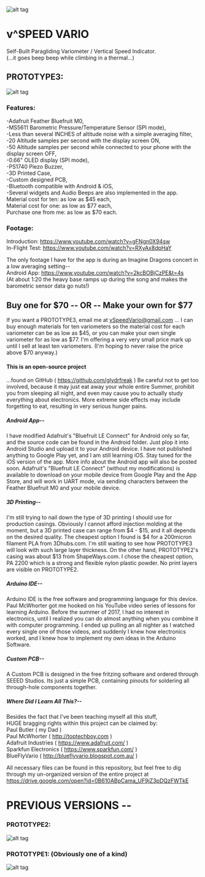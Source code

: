 ![alt tag](https://github.com/glydrfreak/vSpeedVario/blob/master/logo.jpg)

# v^SPEED VARIO
Self-Built Paragliding Variometer / Vertical Speed Indicator. <br />
(...it goes beep beep while climbing in a thermal...) <br /> 

## PROTOTYPE3: <br />
![alt tag](https://github.com/glydrfreak/vSpeedVario/blob/master/SolidWorks/P2_BLACK.JPG)

### Features: <br />
-Adafruit Feather Bluefruit M0, <br />
-MS5611 Barometric Pressure/Temperature Sensor (SPI mode), <br />
-Less than several INCHES of altitude noise with a simple averaging filter, <br />
-20 Altitude samples per second with the display screen ON, <br />
-50 Altitude samples per second while connected to your phone with the display screen OFF, <br />
-0.66" OLED display (SPI mode), <br />
-PS1740 Piezo Buzzer, <br />
-3D Printed Case, <br />
-Custom designed PCB, <br />
-Bluetooth compatible with Android & iOS, <br />
-Several widgets and Audio Beeps are also implemented in the app. <br />
Material cost for ten: as low as $45 each, <br />
Material cost for one: as low as $77 each, <br />
Purchase one from me: as low as $70 each. <br />

### Footage: <br />
Introduction: https://www.youtube.com/watch?v=gFNgn0X94sw <br />
In-Flight Test: https://www.youtube.com/watch?v=RXyAx8dpHaY <br />

The only footage I have for the app is during an Imagine Dragons concert in a low averaging setting--  <br />
Android App: https://www.youtube.com/watch?v=2kcBOBjCzPE&t=4s <br />
(At about 1:20 the heavy base ramps up during the song and makes the barometric sensor data go nuts!) <br />

## Buy one for $70 -- OR -- Make your own for $77
If you want a PROTOTYPE3, email me at vSpeedVario@gmail.com ... I can buy enough materials for ten variometers so the material cost for each variometer can be as low as $45, or you can make your own single variometer for as low as $77. I'm offering a very very small price mark up until I sell at least ten variometers. (I'm hoping to never raise the price above $70 anyway.)


#### This is an open-source project 
...found on GitHub ( https://github.com/glydrfreak )
Be careful not to get too involved, because it may just eat away your whole entire Summer, prohibit you from sleeping all night, and even may cause you to actually study everything about electronics. More extreme side effects may include forgetting to eat, resulting in very serious hunger pains. 

##### Android App--
I have modified Adafruit's "Bluefruit LE Connect" for Android only so far, and the source code can be found in the Android folder. Just plop it into Android Studio and upload it to your Android device. I have not published anything to Google Play yet, and I am still learning iOS. Stay tuned for the iOS version of the app. More info about the Android app will also be posted soon.
Adafruit's "Bluefruit LE Connect" (without my modifications) is available to download on your mobile device from Google Play and the App Store, and will work in UART mode, via sending characters between the Feather Bluefruit M0 and your mobile device.

##### 3D Printing--
I'm still trying to nail down the type of 3D printing I should use for production casings. Obviously I cannot afford injection molding at the moment, but a 3D printed case can range from $4 - $15, and it all depends on the desired quality. The cheapest option I found is $4 for a 200micron filament PLA from 3Dhubs.com. I'm still waiting to see how PROTOTYPE3 will look with such large layer thickness. On the other hand, PROTOTYPE2's casing was about $13 from ShapeWays.com. I chose the cheapest option, PA 2200 which is a strong and flexible nylon plastic powder. No print layers are visible on PROTOTYPE2.

##### Arduino IDE--
Arduino IDE is the free software and programming language for this device. Paul McWhorter got me hooked on his YouTube video series of lessons for learning Arduino. Before the summer of 2017, I had no interest in electronics, until I realized you can do almost anything when you combine it with computer programming. I ended up pulling an all nighter as I watched every single one of those videos, and suddenly I knew how electronics worked, and I knew how to implement my own ideas in the Arduino Software. 

##### Custom PCB--
A Custom PCB is designed in the free fritzing software and ordered through SEEED Studios. Its just a simple PCB, containing pinouts for soldering all through-hole components together.

##### Where Did I Learn All This?--
Besides the fact that I've been teaching myself all this stuff,<br />
HUGE bragging rights within this project can be claimed by:<br />
Paul Butler ( my Dad )<br />
Paul McWhorter ( http://toptechboy.com )<br />
Adafruit Industries ( https://www.adafruit.com/ )<br />
Sparkfun Electronics ( https://www.sparkfun.com/ )<br />
BlueFlyVario ( http://blueflyvario.blogspot.com.au/ )<br />

All necessary files can be found in this repository, but feel free to dig through my un-organized version of the entire project at https://drive.google.com/open?id=0B610ABpCama_UF9jZ3pDQzFWTkE

# PREVIOUS VERSIONS --
### PROTOTYPE2: <br />
![alt tag](https://github.com/glydrfreak/vSpeedVario/blob/master/PROTOTYPE2.jpg)

### PROTOTYPE1: (Obviously one of a kind) <br />
![alt tag](https://github.com/glydrfreak/vSpeedVario/blob/master/PROTOTYPE1.jpg)

